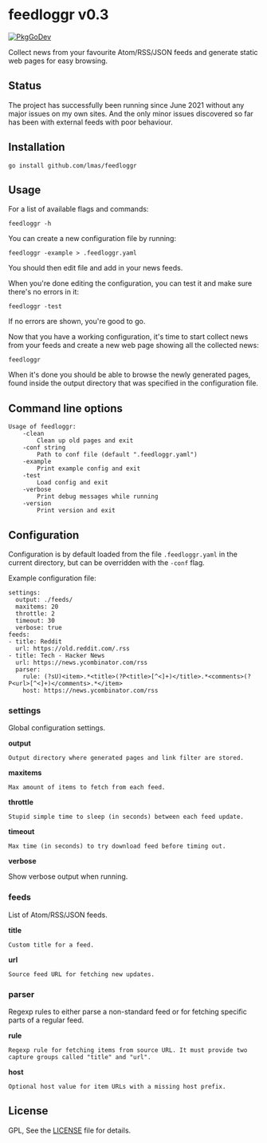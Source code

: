 
# feedloggr v0.3
[![PkgGoDev](https://pkg.go.dev/badge/github.com/lmas/feedloggr)](https://pkg.go.dev/github.com/lmas/feedloggr)

Collect news from your favourite Atom/RSS/JSON feeds and generate static web pages for easy browsing.


## Status

The project has successfully been running since June 2021 without any major issues on my own sites.
And the only minor issues discovered so far has been with external feeds with poor behaviour.


## Installation

    go install github.com/lmas/feedloggr


## Usage

For a list of available flags and commands:

    feedloggr -h

You can create a new configuration file by running:

    feedloggr -example > .feedloggr.yaml

You should then edit file and add in your news feeds.

When you're done editing the configuration, you can test it and make sure there's no errors in it:

    feedloggr -test

If no errors are shown, you're good to go.

Now that you have a working configuration,
it's time to start collect news from your feeds and create a new web page showing all the collected news:

    feedloggr

When it's done you should be able to browse the newly generated pages,
found inside the output directory that was specified in the configuration file.


## Command line options

```
Usage of feedloggr:
    -clean
        Clean up old pages and exit
    -conf string
        Path to conf file (default ".feedloggr.yaml")
    -example
        Print example config and exit
    -test
        Load config and exit
    -verbose
        Print debug messages while running
    -version
        Print version and exit
```


## Configuration

Configuration is by default loaded from the file `.feedloggr.yaml` in the current directory,
but can be overridden with the `-conf` flag.

Example configuration file:

    settings:
      output: ./feeds/
      maxitems: 20
      throttle: 2
      timeout: 30
      verbose: true
    feeds:
    - title: Reddit
      url: https://old.reddit.com/.rss
    - title: Tech - Hacker News
      url: https://news.ycombinator.com/rss
      parser:
        rule: (?sU)<item>.*<title>(?P<title>[^<]+)</title>.*<comments>(?P<url>[^<]+)</comments>.*</item>
        host: https://news.ycombinator.com/rss

### settings

Global configuration settings.

**output**

    Output directory where generated pages and link filter are stored.

**maxitems**

    Max amount of items to fetch from each feed.

**throttle**

    Stupid simple time to sleep (in seconds) between each feed update.

**timeout**

    Max time (in seconds) to try download feed before timing out.

**verbose**

   Show verbose output when running.

### feeds

List of Atom/RSS/JSON feeds.

**title**

    Custom title for a feed.

**url**

    Source feed URL for fetching new updates.

### parser

Regexp rules to either parse a non-standard feed or for fetching specific parts of a regular feed.

**rule**

    Regexp rule for fetching items from source URL. It must provide two capture groups called "title" and "url".

**host**

    Optional host value for item URLs with a missing host prefix.


## License

GPL, See the [LICENSE](LICENSE) file for details.

